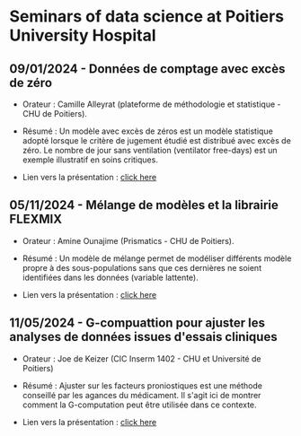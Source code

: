 Seminars of data science at Poitiers University Hospital
================

## 09/01/2024 - Données de comptage avec excès de zéro

* Orateur :  Camille Alleyrat (plateforme de méthodologie et statistique - CHU de Poitiers).

* Résumé : Un modèle avec excès de zéros est un modèle statistique adopté lorsque le critère de jugement étudié est distribué  avec excès de zéro. Le nombre de jour sans ventilation (ventilator free-days) est un exemple illustratif en soins critiques.

* Lien vers la présentation : [click here](./presentations/CamilleZERO.pdf)

## 05/11/2024 - Mélange de modèles et la librairie FLEXMIX

* Orateur :  Amine Ounajime (Prismatics - CHU de Poitiers).

* Résumé : Un modèle de mélange permet de modéliser différents modèle propre à des sous-populations sans que ces dernières ne soient identifiées dans les données (variable lattente).

* Lien vers la présentation : [click here](./presentations/Amine.pdf)

## 11/05/2024 - G-compuattion pour ajuster les analyses de données issues d'essais cliniques

* Orateur :  Joe de Keizer (CIC Inserm 1402 - CHU et Université de Poitiers)

* Résumé : Ajuster sur les facteurs proniostiques est une méthode conseillé par les agances du médicament. Il s'agit ici de montrer comment la G-computation peut être utilisée dans ce contexte.

* Lien vers la présentation : [click here](./presentations/JoeGC.pdf)
